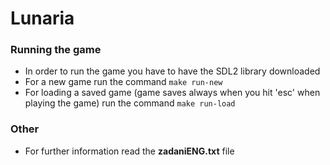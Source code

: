 # Lunaria

### Running the game
- In order to run the game you have to have the SDL2 library downloaded
- For a new game run the command `make run-new`
- For loading a saved game (game saves always when you hit 'esc' when playing the game) run the command `make run-load`

### Other
- For further information read the **zadaniENG.txt** file

